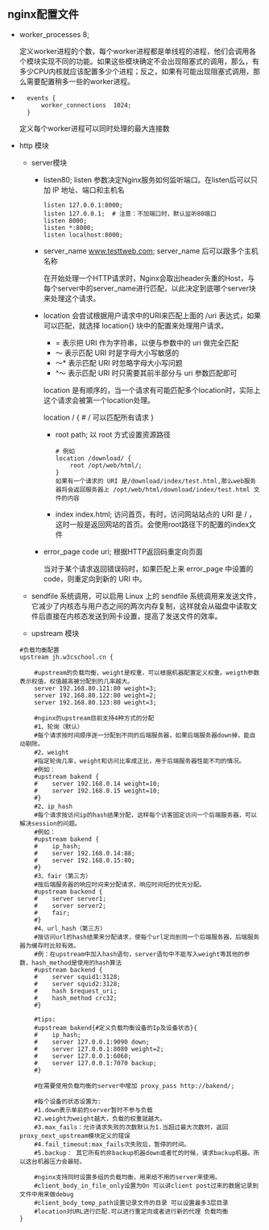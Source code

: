## nginx配置文件

- worker_processes 8;

    定义worker进程的个数，每个worker进程都是单线程的进程，他们会调用各个模块实现不同的功能。如果这些模块确定不会出现阻塞式的调用，那么，有多少CPU内核就应该配置多少个进程；反之，如果有可能出现阻塞式调用，那么需要配置稍多一些的worker进程。

- ```
    events {
        worker_connections  1024;
    }
    ```

    定义每个worker进程可以同时处理的最大连接数

- http 模块

    - server模块

        - listen80; listen 参数决定Nginx服务如何监听端口。在listen后可以只加 IP 地址、端口和主机名

            ```
            listen 127.0.0.1:8000;
            listen 127.0.0.1;  # 注意：不加端口时，默认监听80端口
            listen 8000;
            listen *:8000;
            listen localhost:8000;
            ```

        - server_name www.testtweb.com; server_name 后可以跟多个主机名称

            在开始处理一个HTTP请求时，Nginx会取出header头重的Host，与每个server中的server_name进行匹配，以此决定到底哪个server块来处理这个请求。

        - location 会尝试根据用户请求中的URI来匹配上面的 /uri 表达式，如果可以匹配，就选择 location{} 块中的配置来处理用户请求。

            - = 表示把 URI 作为字符串，以便与参数中的 uri 做完全匹配
            - ～ 表示匹配 URI 时是字母大小写敏感的
            - ～* 表示匹配 URI 时忽略字母大小写问题
            - ^～ 表示匹配 URI 时只需要其前半部分与 uri 参数匹配即可

            location 是有顺序的，当一个请求有可能匹配多个location时，实际上这个请求会被第一个location处理。

            location / { # / 可以匹配所有请求 }

            - root path; 以 root 方式设置资源路径

                ```
                # 例如
                location /download/ {
                	root /opt/web/html/;
                }
                如果有一个请求的 URI 是/download/index/test.html,那么web服务器将会返回服务器上 /opt/web/html/download/index/test.html 文件的内容
                ```

            - index index.html; 访问首页，有时，访问网站站点的 URI 是 / ，这时一般是返回网站的首页。会使用root路径下的配置的index文件

        - error_page code uri; 根据HTTP返回码重定向页面

            当对于某个请求返回错误码时，如果匹配上来 error_page 中设置的 code，则重定向到新的 URI 中。

    - sendfile 系统调用，可以启用 Linux 上的 sendfile 系统调用来发送文件，它减少了内核态与用户态之间的两次内存复制，这样就会从磁盘中读取文件后直接在内核态发送到网卡设置，提高了发送文件的效率。

    - upstream 模块

    ```
    #负载均衡配置
    upstream jh.w3cschool.cn {
     
        #upstream的负载均衡，weight是权重，可以根据机器配置定义权重。weigth参数表示权值，权值越高被分配到的几率越大。
        server 192.168.80.121:80 weight=3;
        server 192.168.80.122:80 weight=2;
        server 192.168.80.123:80 weight=3;
    
        #nginx的upstream目前支持4种方式的分配
        #1、轮询（默认）
        #每个请求按时间顺序逐一分配到不同的后端服务器，如果后端服务器down掉，能自动剔除。
        #2、weight
        #指定轮询几率，weight和访问比率成正比，用于后端服务器性能不均的情况。
        #例如：
        #upstream bakend {
        #    server 192.168.0.14 weight=10;
        #    server 192.168.0.15 weight=10;
        #}
        #2、ip_hash
        #每个请求按访问ip的hash结果分配，这样每个访客固定访问一个后端服务器，可以解决session的问题。
        #例如：
        #upstream bakend {
        #    ip_hash;
        #    server 192.168.0.14:88;
        #    server 192.168.0.15:80;
        #}
        #3、fair（第三方）
        #按后端服务器的响应时间来分配请求，响应时间短的优先分配。
        #upstream backend {
        #    server server1;
        #    server server2;
        #    fair;
        #}
        #4、url_hash（第三方）
        #按访问url的hash结果来分配请求，使每个url定向到同一个后端服务器，后端服务器为缓存时比较有效。
        #例：在upstream中加入hash语句，server语句中不能写入weight等其他的参数，hash_method是使用的hash算法
        #upstream backend {
        #    server squid1:3128;
        #    server squid2:3128;
        #    hash $request_uri;
        #    hash_method crc32;
        #}
    
        #tips:
        #upstream bakend{#定义负载均衡设备的Ip及设备状态}{
        #    ip_hash;
        #    server 127.0.0.1:9090 down;
        #    server 127.0.0.1:8080 weight=2;
        #    server 127.0.0.1:6060;
        #    server 127.0.0.1:7070 backup;
        #}
        
        #在需要使用负载均衡的server中增加 proxy_pass http://bakend/;
    
        #每个设备的状态设置为:
        #1.down表示单前的server暂时不参与负载
        #2.weight为weight越大，负载的权重就越大。
        #3.max_fails：允许请求失败的次数默认为1.当超过最大次数时，返回proxy_next_upstream模块定义的错误
        #4.fail_timeout:max_fails次失败后，暂停的时间。
        #5.backup： 其它所有的非backup机器down或者忙的时候，请求backup机器。所以这台机器压力会最轻。
    
        #nginx支持同时设置多组的负载均衡，用来给不用的server来使用。
        #client_body_in_file_only设置为On 可以讲client post过来的数据记录到文件中用来做debug
        #client_body_temp_path设置记录文件的目录 可以设置最多3层目录
        #location对URL进行匹配.可以进行重定向或者进行新的代理 负载均衡
    }
    ```

    